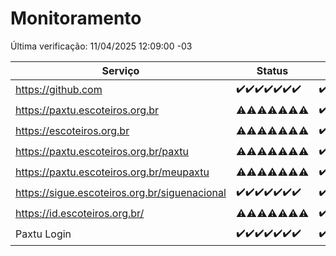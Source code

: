 # Monitoramento

Última verificação: 11/04/2025 12:09:00 -03

|Serviço|Status|Últimas 24h|
|---|---|---|
|https://github.com|<span title="2025-04-04: OK=23">✔️</span><span title="2025-04-05: OK=23">✔️</span><span title="2025-04-06: OK=23">✔️</span><span title="2025-04-07: OK=23">✔️</span><span title="2025-04-08: OK=23">✔️</span><span title="2025-04-09: OK=23">✔️</span><span title="2025-04-10: OK=14">✔️</span>|<span title="10/04/2025 12:10:00 -03 : 200">✔️</span><span title="10/04/2025 13:11:00 -03 : 200">✔️</span><span title="10/04/2025 14:08:00 -03 : 200">✔️</span><span title="10/04/2025 15:12:00 -03 : 200">✔️</span><span title="10/04/2025 16:07:00 -03 : 200">✔️</span><span title="10/04/2025 17:10:00 -03 : 200">✔️</span><span title="10/04/2025 18:08:00 -03 : 200">✔️</span><span title="10/04/2025 19:08:00 -03 : 200">✔️</span><span title="10/04/2025 20:09:00 -03 : 200">✔️</span><span title="10/04/2025 21:44:00 -03 : 200">✔️</span><span title="10/04/2025 23:20:00 -03 : 200">✔️</span><span title="11/04/2025 00:26:00 -03 : 200">✔️</span><span title="11/04/2025 01:11:00 -03 : 200">✔️</span><span title="11/04/2025 02:09:00 -03 : 200">✔️</span><span title="11/04/2025 03:13:00 -03 : 200">✔️</span><span title="11/04/2025 04:09:00 -03 : 200">✔️</span><span title="11/04/2025 05:12:00 -03 : 200">✔️</span><span title="11/04/2025 06:09:00 -03 : 200">✔️</span><span title="11/04/2025 07:09:00 -03 : 200">✔️</span><span title="11/04/2025 08:07:00 -03 : 200">✔️</span><span title="11/04/2025 09:17:00 -03 : 200">✔️</span><span title="11/04/2025 10:19:00 -03 : 200">✔️</span><span title="11/04/2025 11:09:00 -03 : 200">✔️</span><span title="11/04/2025 12:09:00 -03 : 200">✔️</span>|
|https://paxtu.escoteiros.org.br|<span title="2025-04-04: OK=11, Falhas=12">⚠️</span><span title="2025-04-05: OK=12, Falhas=11">⚠️</span><span title="2025-04-06: OK=11, Falhas=12">⚠️</span><span title="2025-04-07: OK=13, Falhas=10">⚠️</span><span title="2025-04-08: OK=13, Falhas=10">⚠️</span><span title="2025-04-09: OK=15, Falhas=8">⚠️</span><span title="2025-04-10: OK=10, Falhas=4">⚠️</span>|<span title="10/04/2025 12:10:00 -03 : 200">✔️</span><span title="10/04/2025 13:11:00 -03 : 200">✔️</span><span title="10/04/2025 14:08:00 -03 : 200">✔️</span><span title="10/04/2025 15:12:00 -03 : 200">✔️</span><span title="10/04/2025 16:07:00 -03 : 200">✔️</span><span title="10/04/2025 17:10:00 -03 : 200">✔️</span><span title="10/04/2025 18:08:00 -03 : 200">✔️</span><span title="10/04/2025 19:08:00 -03 : 200">✔️</span><span title="10/04/2025 20:09:00 -03 : 200">✔️</span><span title="10/04/2025 21:44:00 -03 : 200">✔️</span><span title="10/04/2025 23:20:00 -03 : 200">✔️</span><span title="11/04/2025 00:26:00 -03 : 200">✔️</span><span title="11/04/2025 01:11:00 -03 : 200">✔️</span><span title="11/04/2025 02:09:00 -03 : 200">✔️</span><span title="11/04/2025 03:13:00 -03 : 200">✔️</span><span title="11/04/2025 04:09:00 -03 : 200">✔️</span><span title="11/04/2025 05:12:00 -03 : 200">✔️</span><span title="11/04/2025 06:09:00 -03 : 200">✔️</span><span title="11/04/2025 07:09:00 -03 : 200">✔️</span><span title="11/04/2025 08:07:00 -03 : 200">✔️</span><span title="11/04/2025 09:17:00 -03 : 200">✔️</span><span title="11/04/2025 10:19:00 -03 : 200">✔️</span><span title="11/04/2025 11:09:00 -03 : 200">✔️</span><span title="11/04/2025 12:09:00 -03 : 200">✔️</span>|
|https://escoteiros.org.br|<span title="2025-04-04: OK=8, Falhas=15">⚠️</span><span title="2025-04-05: OK=1, Falhas=22">⚠️</span><span title="2025-04-06: OK=1, Falhas=22">⚠️</span><span title="2025-04-07: OK=1, Falhas=22">⚠️</span><span title="2025-04-08: OK=4, Falhas=19">⚠️</span><span title="2025-04-09: OK=6, Falhas=17">⚠️</span><span title="2025-04-10: OK=6, Falhas=8">⚠️</span>|<span title="10/04/2025 12:10:00 -03 : 200">✔️</span><span title="10/04/2025 13:11:00 -03 : 200">✔️</span><span title="10/04/2025 14:08:00 -03 : 200">✔️</span><span title="10/04/2025 15:12:00 -03 : 200">✔️</span><span title="10/04/2025 16:07:00 -03 : 200">✔️</span><span title="10/04/2025 17:10:00 -03 : 200">✔️</span><span title="10/04/2025 18:08:00 -03 : 200">✔️</span><span title="10/04/2025 19:08:00 -03 : 200">✔️</span><span title="10/04/2025 20:09:00 -03 : 200">✔️</span><span title="10/04/2025 21:44:00 -03 : 200">✔️</span><span title="10/04/2025 23:20:00 -03 : 200">✔️</span><span title="11/04/2025 00:26:00 -03 : 200">✔️</span><span title="11/04/2025 01:11:00 -03 : 200">✔️</span><span title="11/04/2025 02:09:00 -03 : 200">✔️</span><span title="11/04/2025 03:13:00 -03 : 200">✔️</span><span title="11/04/2025 04:09:00 -03 : 200">✔️</span><span title="11/04/2025 05:12:00 -03 : 200">✔️</span><span title="11/04/2025 06:09:00 -03 : 200">✔️</span><span title="11/04/2025 07:09:00 -03 : 200">✔️</span><span title="11/04/2025 08:07:00 -03 : 200">✔️</span><span title="11/04/2025 09:17:00 -03 : 200">✔️</span><span title="11/04/2025 10:19:00 -03 : 200">✔️</span><span title="11/04/2025 11:09:00 -03 : 200">✔️</span><span title="11/04/2025 12:09:00 -03 : 200">✔️</span>|
|https://paxtu.escoteiros.org.br/paxtu|<span title="2025-04-04: OK=5, Falhas=18">⚠️</span><span title="2025-04-05: OK=4, Falhas=19">⚠️</span><span title="2025-04-06: OK=3, Falhas=20">⚠️</span><span title="2025-04-07: OK=7, Falhas=16">⚠️</span><span title="2025-04-08: OK=6, Falhas=17">⚠️</span><span title="2025-04-09: OK=6, Falhas=17">⚠️</span><span title="2025-04-10: OK=9, Falhas=5">⚠️</span>|<span title="10/04/2025 12:10:00 -03 : 200">✔️</span><span title="10/04/2025 13:11:00 -03 : 200">✔️</span><span title="10/04/2025 14:08:00 -03 : 200">✔️</span><span title="10/04/2025 15:12:00 -03 : 200">✔️</span><span title="10/04/2025 16:07:00 -03 : 200">✔️</span><span title="10/04/2025 17:10:00 -03 : 200">✔️</span><span title="10/04/2025 18:08:00 -03 : 200">✔️</span><span title="10/04/2025 19:08:00 -03 : 200">✔️</span><span title="10/04/2025 20:09:00 -03 : 200">✔️</span><span title="10/04/2025 21:44:00 -03 : 200">✔️</span><span title="10/04/2025 23:20:00 -03 : 200">✔️</span><span title="11/04/2025 00:26:00 -03 : 200">✔️</span><span title="11/04/2025 01:11:00 -03 : 200">✔️</span><span title="11/04/2025 02:09:00 -03 : 200">✔️</span><span title="11/04/2025 03:13:00 -03 : 200">✔️</span><span title="11/04/2025 04:09:00 -03 : 200">✔️</span><span title="11/04/2025 05:12:00 -03 : 200">✔️</span><span title="11/04/2025 06:09:00 -03 : 200">✔️</span><span title="11/04/2025 07:09:00 -03 : 200">✔️</span><span title="11/04/2025 08:07:00 -03 : 200">✔️</span><span title="11/04/2025 09:17:00 -03 : 200">✔️</span><span title="11/04/2025 10:19:00 -03 : 200">✔️</span><span title="11/04/2025 11:09:00 -03 : 200">✔️</span><span title="11/04/2025 12:09:00 -03 : 200">✔️</span>|
|https://paxtu.escoteiros.org.br/meupaxtu|<span title="2025-04-04: OK=4, Falhas=19">⚠️</span><span title="2025-04-05: OK=7, Falhas=16">⚠️</span><span title="2025-04-06: OK=4, Falhas=19">⚠️</span><span title="2025-04-07: OK=11, Falhas=12">⚠️</span><span title="2025-04-08: OK=9, Falhas=14">⚠️</span><span title="2025-04-09: OK=7, Falhas=16">⚠️</span><span title="2025-04-10: OK=6, Falhas=8">⚠️</span>|<span title="10/04/2025 12:10:00 -03 : 200">✔️</span><span title="10/04/2025 13:11:00 -03 : 200">✔️</span><span title="10/04/2025 14:08:00 -03 : 200">✔️</span><span title="10/04/2025 15:12:00 -03 : 200">✔️</span><span title="10/04/2025 16:07:00 -03 : 200">✔️</span><span title="10/04/2025 17:10:00 -03 : 200">✔️</span><span title="10/04/2025 18:08:00 -03 : 200">✔️</span><span title="10/04/2025 19:08:00 -03 : 200">✔️</span><span title="10/04/2025 20:09:00 -03 : 200">✔️</span><span title="10/04/2025 21:44:00 -03 : 200">✔️</span><span title="10/04/2025 23:20:00 -03 : 200">✔️</span><span title="11/04/2025 00:26:00 -03 : 200">✔️</span><span title="11/04/2025 01:11:00 -03 : 200">✔️</span><span title="11/04/2025 02:09:00 -03 : 200">✔️</span><span title="11/04/2025 03:13:00 -03 : 200">✔️</span><span title="11/04/2025 04:09:00 -03 : 200">✔️</span><span title="11/04/2025 05:12:00 -03 : 200">✔️</span><span title="11/04/2025 06:09:00 -03 : 200">✔️</span><span title="11/04/2025 07:09:00 -03 : 200">✔️</span><span title="11/04/2025 08:07:00 -03 : 200">✔️</span><span title="11/04/2025 09:17:00 -03 : 200">✔️</span><span title="11/04/2025 10:19:00 -03 : 200">✔️</span><span title="11/04/2025 11:09:00 -03 : 200">✔️</span><span title="11/04/2025 12:09:00 -03 : 200">✔️</span>|
|https://sigue.escoteiros.org.br/siguenacional|<span title="2025-04-04: OK=23">✔️</span><span title="2025-04-05: OK=23">✔️</span><span title="2025-04-06: OK=23">✔️</span><span title="2025-04-07: OK=23">✔️</span><span title="2025-04-08: OK=23">✔️</span><span title="2025-04-09: OK=23">✔️</span><span title="2025-04-10: OK=14">✔️</span>|<span title="10/04/2025 12:10:00 -03 : 200">✔️</span><span title="10/04/2025 13:11:00 -03 : 200">✔️</span><span title="10/04/2025 14:08:00 -03 : 200">✔️</span><span title="10/04/2025 15:12:00 -03 : 200">✔️</span><span title="10/04/2025 16:07:00 -03 : 200">✔️</span><span title="10/04/2025 17:10:00 -03 : 200">✔️</span><span title="10/04/2025 18:08:00 -03 : 200">✔️</span><span title="10/04/2025 19:08:00 -03 : 200">✔️</span><span title="10/04/2025 20:09:00 -03 : 200">✔️</span><span title="10/04/2025 21:44:00 -03 : 200">✔️</span><span title="10/04/2025 23:20:00 -03 : 200">✔️</span><span title="11/04/2025 00:26:00 -03 : 200">✔️</span><span title="11/04/2025 01:11:00 -03 : 200">✔️</span><span title="11/04/2025 02:09:00 -03 : 200">✔️</span><span title="11/04/2025 03:13:00 -03 : 200">✔️</span><span title="11/04/2025 04:09:00 -03 : 200">✔️</span><span title="11/04/2025 05:12:00 -03 : 200">✔️</span><span title="11/04/2025 06:09:00 -03 : 200">✔️</span><span title="11/04/2025 07:09:00 -03 : 200">✔️</span><span title="11/04/2025 08:07:00 -03 : 200">✔️</span><span title="11/04/2025 09:17:00 -03 : 200">✔️</span><span title="11/04/2025 10:19:00 -03 : 200">✔️</span><span title="11/04/2025 11:09:00 -03 : 200">✔️</span><span title="11/04/2025 12:09:00 -03 : 200">✔️</span>|
|https://id.escoteiros.org.br/|<span title="2025-04-04: OK=10, Falhas=13">⚠️</span><span title="2025-04-05: OK=13, Falhas=10">⚠️</span><span title="2025-04-06: OK=11, Falhas=12">⚠️</span><span title="2025-04-07: OK=12, Falhas=11">⚠️</span><span title="2025-04-08: OK=15, Falhas=8">⚠️</span><span title="2025-04-09: OK=11, Falhas=12">⚠️</span><span title="2025-04-10: OK=9, Falhas=5">⚠️</span>|<span title="10/04/2025 12:10:00 -03 : 200">✔️</span><span title="10/04/2025 13:11:00 -03 : 200">✔️</span><span title="10/04/2025 14:08:00 -03 : 200">✔️</span><span title="10/04/2025 15:12:00 -03 : 200">✔️</span><span title="10/04/2025 16:07:00 -03 : 200">✔️</span><span title="10/04/2025 17:10:00 -03 : 200">✔️</span><span title="10/04/2025 18:08:00 -03 : 200">✔️</span><span title="10/04/2025 19:08:00 -03 : 200">✔️</span><span title="10/04/2025 20:09:00 -03 : 200">✔️</span><span title="10/04/2025 21:44:00 -03 : 200">✔️</span><span title="10/04/2025 23:20:00 -03 : 200">✔️</span><span title="11/04/2025 00:26:00 -03 : 200">✔️</span><span title="11/04/2025 01:11:00 -03 : 200">✔️</span><span title="11/04/2025 02:09:00 -03 : 200">✔️</span><span title="11/04/2025 03:13:00 -03 : 200">✔️</span><span title="11/04/2025 04:09:00 -03 : 200">✔️</span><span title="11/04/2025 05:12:00 -03 : 200">✔️</span><span title="11/04/2025 06:09:00 -03 : 200">✔️</span><span title="11/04/2025 07:09:00 -03 : 200">✔️</span><span title="11/04/2025 08:07:00 -03 : 200">✔️</span><span title="11/04/2025 09:17:00 -03 : 200">✔️</span><span title="11/04/2025 10:19:00 -03 : 200">✔️</span><span title="11/04/2025 11:09:00 -03 : 200">✔️</span><span title="11/04/2025 12:09:00 -03 : 200">✔️</span>|
|Paxtu Login|<span title="2025-04-04: OK=23">✔️</span><span title="2025-04-05: OK=23">✔️</span><span title="2025-04-06: OK=23">✔️</span><span title="2025-04-07: OK=23">✔️</span><span title="2025-04-08: OK=23">✔️</span><span title="2025-04-09: OK=23">✔️</span><span title="2025-04-10: OK=14">✔️</span>|<span title="10/04/2025 12:10:00 -03 : 200">✔️</span><span title="10/04/2025 13:11:00 -03 : 200">✔️</span><span title="10/04/2025 14:08:00 -03 : 200">✔️</span><span title="10/04/2025 15:12:00 -03 : 200">✔️</span><span title="10/04/2025 16:07:00 -03 : 200">✔️</span><span title="10/04/2025 17:10:00 -03 : 200">✔️</span><span title="10/04/2025 18:08:00 -03 : 200">✔️</span><span title="10/04/2025 19:08:00 -03 : 200">✔️</span><span title="10/04/2025 20:09:00 -03 : 200">✔️</span><span title="10/04/2025 21:44:00 -03 : 200">✔️</span><span title="10/04/2025 23:20:00 -03 : 200">✔️</span><span title="11/04/2025 00:26:00 -03 : 200">✔️</span><span title="11/04/2025 01:11:00 -03 : 200">✔️</span><span title="11/04/2025 02:09:00 -03 : 200">✔️</span><span title="11/04/2025 03:13:00 -03 : 200">✔️</span><span title="11/04/2025 04:09:00 -03 : 200">✔️</span><span title="11/04/2025 05:12:00 -03 : 200">✔️</span><span title="11/04/2025 06:09:00 -03 : 200">✔️</span><span title="11/04/2025 07:09:00 -03 : 200">✔️</span><span title="11/04/2025 08:07:00 -03 : 200">✔️</span><span title="11/04/2025 09:17:00 -03 : 200">✔️</span><span title="11/04/2025 10:19:00 -03 : 200">✔️</span><span title="11/04/2025 11:09:00 -03 : 200">✔️</span><span title="11/04/2025 12:09:00 -03 : 200">✔️</span>|
